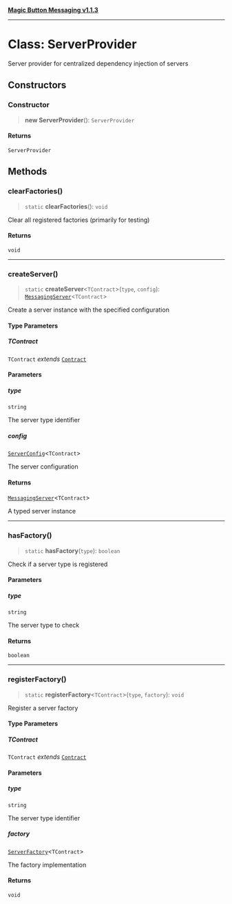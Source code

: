 [**Magic Button Messaging v1.1.3**](../README.md)

***

# Class: ServerProvider

Server provider for centralized dependency injection of servers

## Constructors

### Constructor

> **new ServerProvider**(): `ServerProvider`

#### Returns

`ServerProvider`

## Methods

### clearFactories()

> `static` **clearFactories**(): `void`

Clear all registered factories (primarily for testing)

#### Returns

`void`

***

### createServer()

> `static` **createServer**\<`TContract`\>(`type`, `config`): [`MessagingServer`](MessagingServer.md)\<`TContract`\>

Create a server instance with the specified configuration

#### Type Parameters

##### TContract

`TContract` *extends* [`Contract`](../type-aliases/Contract.md)

#### Parameters

##### type

`string`

The server type identifier

##### config

[`ServerConfig`](../interfaces/ServerConfig.md)\<`TContract`\>

The server configuration

#### Returns

[`MessagingServer`](MessagingServer.md)\<`TContract`\>

A typed server instance

***

### hasFactory()

> `static` **hasFactory**(`type`): `boolean`

Check if a server type is registered

#### Parameters

##### type

`string`

The server type to check

#### Returns

`boolean`

***

### registerFactory()

> `static` **registerFactory**\<`TContract`\>(`type`, `factory`): `void`

Register a server factory

#### Type Parameters

##### TContract

`TContract` *extends* [`Contract`](../type-aliases/Contract.md)

#### Parameters

##### type

`string`

The server type identifier

##### factory

[`ServerFactory`](../interfaces/ServerFactory.md)\<`TContract`\>

The factory implementation

#### Returns

`void`
